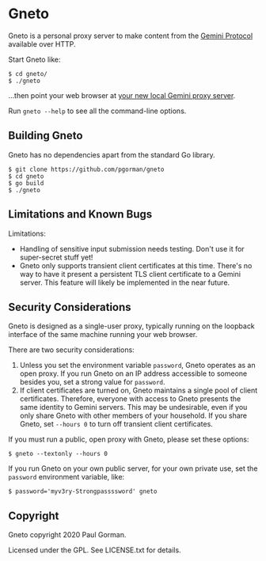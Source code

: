 Gneto
========================================

Gneto is a personal proxy server to make content from the [Gemini Protocol](https://gemini.circumlunar.space/) available over HTTP.

Start Gneto like:

```
$ cd gneto/
$ ./gneto
```

…then point your web browser at [your new local Gemini proxy server](http://localhost:8065).

Run `gneto --help` to see all the command-line options.


Building Gneto
----------------------------------------

Gneto has no dependencies apart from the standard Go library.

```
$ git clone https://github.com/pgorman/gneto
$ cd gneto
$ go build
$ ./gneto
```


Limitations and Known Bugs
----------------------------------------

Limitations:

- Handling of sensitive input submission needs testing. Don't use it for super-secret stuff yet!
- Gneto only supports transient client certificates at this time. There's no way to have it present a persistent TLS client certificate to a Gemini server. This feature will likely be implemented in the near future.


Security Considerations
----------------------------------------

Gneto is designed as a single-user proxy, typically running on the loopback interface of the same machine running your web browser.

There are two security considerations:

1. Unless you set the environment variable `password`, Gneto operates as an open proxy. If you run Gneto on an IP address accessible to someone besides you, set a strong value for `password`.
2. If client certificates are turned on, Gneto maintains a single pool of client certificates. Therefore, everyone with access to Gneto presents the same identity to Gemini servers. This may be undesirable, even if you only share Gneto with other members of your household. If you share Gneto, set `--hours 0` to turn off transient client certificates.

If you must run a public, open proxy with Gneto, please set these options:

```
$ gneto --textonly --hours 0
```

If you run Gneto on your own public server, for your own private use, set the `password` environment variable, like:

```
$ password='myv3ry-Strongpassssword' gneto
```

Copyright
----------------------------------------

Gneto copyright 2020 Paul Gorman.

Licensed under the GPL. See LICENSE.txt for details.
